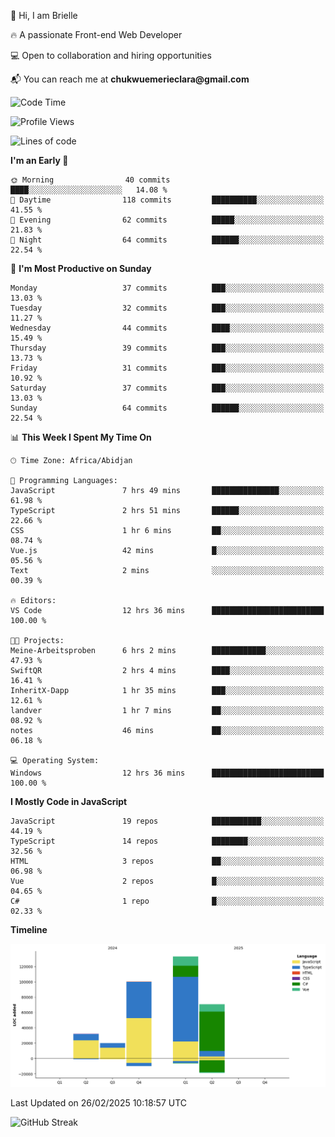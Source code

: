 <div align="left">
  <p>👋 Hi, I am Brielle</p>
  <p>🔥 A passionate Front-end Web Developer</p>
  <p>💻 Open to collaboration and hiring opportunities</p>
  <p>📬 You can reach me at <strong>chukwuemerieclara@gmail.com</strong></p>
</div>


 
 <!--START_SECTION:waka-->
![Code Time](http://img.shields.io/badge/Code%20Time-503%20hrs%2031%20mins-blue)

![Profile Views](http://img.shields.io/badge/Profile%20Views-18-blue)

![Lines of code](https://img.shields.io/badge/From%20Hello%20World%20I%27ve%20Written-226.6%20thousand%20lines%20of%20code-blue)

**I'm an Early 🐤** 

```text
🌞 Morning                40 commits          ████░░░░░░░░░░░░░░░░░░░░░   14.08 % 
🌆 Daytime                118 commits         ██████████░░░░░░░░░░░░░░░   41.55 % 
🌃 Evening                62 commits          █████░░░░░░░░░░░░░░░░░░░░   21.83 % 
🌙 Night                  64 commits          ██████░░░░░░░░░░░░░░░░░░░   22.54 % 
```
📅 **I'm Most Productive on Sunday** 

```text
Monday                   37 commits          ███░░░░░░░░░░░░░░░░░░░░░░   13.03 % 
Tuesday                  32 commits          ███░░░░░░░░░░░░░░░░░░░░░░   11.27 % 
Wednesday                44 commits          ████░░░░░░░░░░░░░░░░░░░░░   15.49 % 
Thursday                 39 commits          ███░░░░░░░░░░░░░░░░░░░░░░   13.73 % 
Friday                   31 commits          ███░░░░░░░░░░░░░░░░░░░░░░   10.92 % 
Saturday                 37 commits          ███░░░░░░░░░░░░░░░░░░░░░░   13.03 % 
Sunday                   64 commits          ██████░░░░░░░░░░░░░░░░░░░   22.54 % 
```


📊 **This Week I Spent My Time On** 

```text
🕑︎ Time Zone: Africa/Abidjan

💬 Programming Languages: 
JavaScript               7 hrs 49 mins       ███████████████░░░░░░░░░░   61.98 % 
TypeScript               2 hrs 51 mins       ██████░░░░░░░░░░░░░░░░░░░   22.66 % 
CSS                      1 hr 6 mins         ██░░░░░░░░░░░░░░░░░░░░░░░   08.74 % 
Vue.js                   42 mins             █░░░░░░░░░░░░░░░░░░░░░░░░   05.56 % 
Text                     2 mins              ░░░░░░░░░░░░░░░░░░░░░░░░░   00.39 % 

🔥 Editors: 
VS Code                  12 hrs 36 mins      █████████████████████████   100.00 % 

🐱‍💻 Projects: 
Meine-Arbeitsproben      6 hrs 2 mins        ████████████░░░░░░░░░░░░░   47.93 % 
SwiftQR                  2 hrs 4 mins        ████░░░░░░░░░░░░░░░░░░░░░   16.41 % 
InheritX-Dapp            1 hr 35 mins        ███░░░░░░░░░░░░░░░░░░░░░░   12.61 % 
landver                  1 hr 7 mins         ██░░░░░░░░░░░░░░░░░░░░░░░   08.92 % 
notes                    46 mins             ██░░░░░░░░░░░░░░░░░░░░░░░   06.18 % 

💻 Operating System: 
Windows                  12 hrs 36 mins      █████████████████████████   100.00 % 
```

**I Mostly Code in JavaScript** 

```text
JavaScript               19 repos            ███████████░░░░░░░░░░░░░░   44.19 % 
TypeScript               14 repos            ████████░░░░░░░░░░░░░░░░░   32.56 % 
HTML                     3 repos             ██░░░░░░░░░░░░░░░░░░░░░░░   06.98 % 
Vue                      2 repos             █░░░░░░░░░░░░░░░░░░░░░░░░   04.65 % 
C#                       1 repo              █░░░░░░░░░░░░░░░░░░░░░░░░   02.33 % 
```



**Timeline**

![Lines of Code chart](https://raw.githubusercontent.com/Brielle28/Brielle28/main/assets/bar_graph.png)


 Last Updated on 26/02/2025 10:18:57 UTC
<!--END_SECTION:waka-->

![GitHub Streak](https://github-readme-streak-stats.herokuapp.com/?user=Brielle28)



